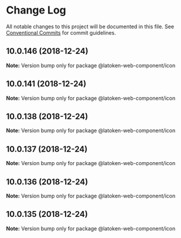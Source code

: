 # Change Log

All notable changes to this project will be documented in this file.
See [Conventional Commits](https://conventionalcommits.org) for commit guidelines.

## 10.0.146 (2018-12-24)

**Note:** Version bump only for package @latoken-web-component/icon





## 10.0.141 (2018-12-24)

**Note:** Version bump only for package @latoken-web-component/icon





## 10.0.138 (2018-12-24)

**Note:** Version bump only for package @latoken-web-component/icon





## 10.0.137 (2018-12-24)

**Note:** Version bump only for package @latoken-web-component/icon





## 10.0.136 (2018-12-24)

**Note:** Version bump only for package @latoken-web-component/icon





## 10.0.135 (2018-12-24)

**Note:** Version bump only for package @latoken-web-component/icon
